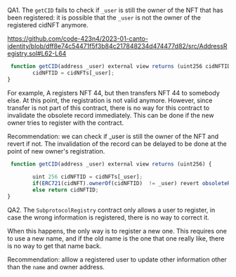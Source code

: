 QA1. The ``getCID`` fails to check if ``_user`` is still the owner of the NFT that has been registered: it is possible that the ``_user`` is not the owner of the registered cidNFT anymore.  

https://github.com/code-423n4/2023-01-canto-identity/blob/dff8e74c54471f5f3b84c217848234d474477d82/src/AddressRegistry.sol#L62-L64
```javascript
 function getCID(address _user) external view returns (uint256 cidNFTID) {
        cidNFTID = cidNFTs[_user]; 
}
```

For example, A registers NFT 44, but then transfers NFT 44 to somebody else. At this point, the registration is not valid anymore. However, since transfer is not part of this contract, there is no way for this contract to invalidate  the obsolete record immediately. This can be done if the new owner tries to register with the contract.

Recommendation: we can check if _user is still the owner of the NFT and revert if not. The invalidation of the record can be delayed to be done at the point of new owner's registration.
```javascript
 function getCID(address _user) external view returns (uint256) {
        
        uint 256 cidNFTID = cidNFTs[_user]; 
        if(ERC721(cidNFT).ownerOf(cidNFTID)  != _user) revert obsoleteRegistration();
        else return cidNFTID;     
}

```

QA2. The ``SubprotocolRegistry`` contract only allows a user to register, in case the wrong information is registered, there is no way to correct it. 


When this happens, the only way is to register a new one. This requires one to use a new name, and if the old name is the one that one really like, there is no way to get that name back.

Recommendation: alllow a registered user to update other information other than the ``name`` and owner address. 

